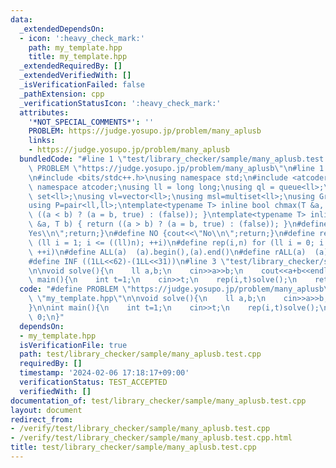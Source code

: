 ```yaml
---
data:
  _extendedDependsOn:
  - icon: ':heavy_check_mark:'
    path: my_template.hpp
    title: my_template.hpp
  _extendedRequiredBy: []
  _extendedVerifiedWith: []
  _isVerificationFailed: false
  _pathExtension: cpp
  _verificationStatusIcon: ':heavy_check_mark:'
  attributes:
    '*NOT_SPECIAL_COMMENTS*': ''
    PROBLEM: https://judge.yosupo.jp/problem/many_aplusb
    links:
    - https://judge.yosupo.jp/problem/many_aplusb
  bundledCode: "#line 1 \"test/library_checker/sample/many_aplusb.test.cpp\"\n#define\
    \ PROBLEM \"https://judge.yosupo.jp/problem/many_aplusb\"\n#line 1 \"my_template.hpp\"\
    \n#include <bits/stdc++.h>\nusing namespace std;\n#include <atcoder/all>\nusing\
    \ namespace atcoder;\nusing ll = long long;\nusing ql = queue<ll>;\nusing sl =\
    \ set<ll>;\nusing vl=vector<ll>;\nusing msl=multiset<ll>;\nusing Graph = vector<vector<ll>>;\n\
    using P=pair<ll,ll>;\ntemplate<typename T> inline bool chmax(T &a, T b) { return\
    \ ((a < b) ? (a = b, true) : (false)); }\ntemplate<typename T> inline bool chmin(T\
    \ &a, T b) { return ((a > b) ? (a = b, true) : (false)); }\n#define YES {cout<<\"\
    Yes\\n\";return;}\n#define NO {cout<<\"No\\n\";return;}\n#define rep1(i,n) for\
    \ (ll i = 1; i <= ((ll)n); ++i)\n#define rep(i,n) for (ll i = 0; i < ((ll)n);\
    \ ++i)\n#define ALL(a)  (a).begin(),(a).end()\n#define rALL(a)  (a).rbegin(),(a).rend()\n\
    #define INF ((1LL<<62)-(1LL<<31))\n#line 3 \"test/library_checker/sample/many_aplusb.test.cpp\"\
    \n\nvoid solve(){\n    ll a,b;\n    cin>>a>>b;\n    cout<<a+b<<endl;\n}\n\nint\
    \ main(){\n    int t=1;\n    cin>>t;\n    rep(i,t)solve();\n    return 0;\n}\n"
  code: "#define PROBLEM \"https://judge.yosupo.jp/problem/many_aplusb\"\n#include\
    \ \"my_template.hpp\"\n\nvoid solve(){\n    ll a,b;\n    cin>>a>>b;\n    cout<<a+b<<endl;\n\
    }\n\nint main(){\n    int t=1;\n    cin>>t;\n    rep(i,t)solve();\n    return\
    \ 0;\n}"
  dependsOn:
  - my_template.hpp
  isVerificationFile: true
  path: test/library_checker/sample/many_aplusb.test.cpp
  requiredBy: []
  timestamp: '2024-02-06 17:18:17+09:00'
  verificationStatus: TEST_ACCEPTED
  verifiedWith: []
documentation_of: test/library_checker/sample/many_aplusb.test.cpp
layout: document
redirect_from:
- /verify/test/library_checker/sample/many_aplusb.test.cpp
- /verify/test/library_checker/sample/many_aplusb.test.cpp.html
title: test/library_checker/sample/many_aplusb.test.cpp
---
```

